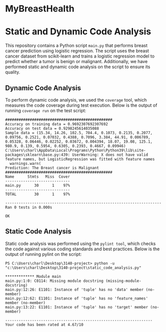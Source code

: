 # MyBreastHealth 

# Static and Dynamic Code Analysis

This repository contains a Python script `main.py` that performs breast cancer prediction using logistic regression. The script uses the breast cancer dataset from scikit-learn and trains a logistic regression model to predict whether a tumor is benign or malignant. Additionally, we have performed static and dynamic code analysis on the script to ensure its quality.

## Dynamic Code Analysis

To perform dynamic code analysis, we used the `coverage` tool, which measures the code coverage during test execution. Below is the output of running `coverage run` on the test script:

```plaintext
################################################
Accuracy on training data = 0.9692307692307692
Accuracy on test data = 0.9298245614035088
Sample data = (15.34, 14.26, 102.5, 704.4, 0.1073, 0.2135, 0.2077, 0.09756, 0.2521, 0.07032, 0.4388, 0.7096, 3.384, 44.91, 0.006789, 0.05328, 0.06446, 0.02252, 0.03672, 0.004394, 18.07, 19.08, 125.1, 980.9, 0.139, 0.5954, 0.6305, 0.2393, 0.4667, 0.09946)
C:\Users\charl\AppData\Local\Programs\Python\Python39\lib\site-packages\sklearn\base.py:439: UserWarning: X does not have valid feature names, but LogisticRegression was fitted with feature names
  warnings.warn(
Prediction: The Breast cancer is Malignant
################################################
Name      Stmts   Miss  Cover
-----------------------------
main.py      30      1    97%
-----------------------------
TOTAL        30      1    97%

----------------------------------------------------------------------
Ran 0 tests in 0.000s

OK
```

## Static Code Analysis

Static code analysis was performed using the `pylint tool`, which checks the code against various coding standards and best practices. Below is the output of running pylint on the script:

```plaintext
PS C:\Users\charl\Desktop\3140-project> python -u "c:\Users\charl\Desktop\3140-project\static_code_analysis.py"

************* Module main
main.py:1:0: C0114: Missing module docstring (missing-module-docstring)
main.py:12:26: E1101: Instance of 'tuple' has no 'data' member (no-member)
main.py:12:62: E1101: Instance of 'tuple' has no 'feature_names' member (no-member)
main.py:13:22: E1101: Instance of 'tuple' has no 'target' member (no-member)

------------------------------------------------------------------
Your code has been rated at 4.67/10
```
